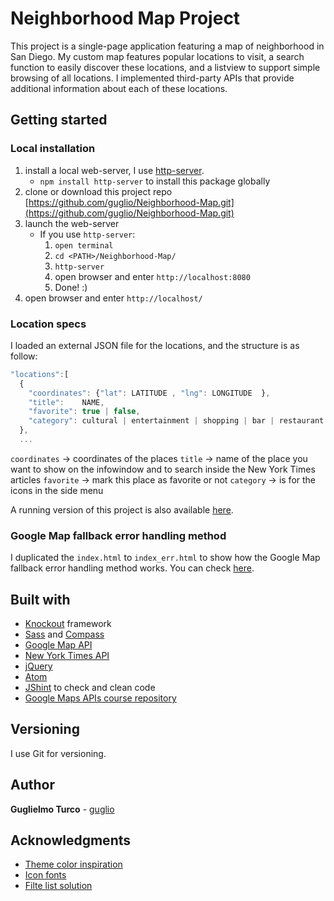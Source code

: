 # Neighborhood Map Project

This project is a single-page application featuring a map of neighborhood in San Diego. My custom map features popular locations to visit, a search function to easily discover these locations, and a listview to support simple browsing of all locations. I implemented third-party APIs that provide additional information about each of these locations.

## Getting started

### Local installation

1. install a local web-server, I use [http-server](https://www.npmjs.com/package/http-server).
    * `npm install http-server` to install this package globally
2. clone or download this project repo [https://github.com/guglio/Neighborhood-Map.git](https://github.com/guglio/Neighborhood-Map.git)
3. launch the web-server
    * If you use `http-server`:
        1. `open terminal`
        2. `cd <PATH>/Neighborhood-Map/`
        3. `http-server`
        4. open browser and enter `http://localhost:8080`
        5. Done! :)
4. open browser and enter `http://localhost/`

### Location specs

I loaded an external JSON file for the locations, and the structure is as follow:

```javascript
"locations":[
  {
    "coordinates": {"lat": LATITUDE	, "lng": LONGITUDE	},
    "title":	NAME,
    "favorite": true | false,
    "category": cultural | entertainment | shopping | bar | restaurant
  },
  ...
```
`coordinates` -> coordinates of the places
`title` -> name of the place you want to show on the infowindow and to search inside the New York Times articles
`favorite` -> mark this place as favorite or not
`category` -> is for the icons in the side menu

A running version of this project is also available [here](https://guglio.github.io/Neighborhood-Map/).

### Google Map fallback error handling method

I duplicated the `index.html` to `index_err.html` to show how the Google Map fallback error handling method works.
You can check [here](https://guglio.github.io/Neighborhood-Map/index_err.html).

## Built with

* [Knockout](http://knockoutjs.com/) framework
* [Sass](http://sass-lang.com/) and [Compass](http://compass-style.org/)
* [Google Map API](https://developers.google.com/maps/)
* [New York Times API](https://developer.nytimes.com/)
* [jQuery](https://jquery.com/)
* [Atom](https://atom.io/)
* [JShint](http://jshint.com/) to check and clean code
* [Google Maps APIs course repository](https://www.udacity.com/course/google-maps-apis--ud864)

## Versioning

I use Git for versioning.

## Author

**Guglielmo Turco** - [guglio](https://github.com/guglio)

## Acknowledgments

* [Theme color inspiration](https://www.design-seeds.com/seasons/winter/winter-tones/)
* [Icon fonts](https://icomoon.io)
* [Filte list solution](http://stackoverflow.com/questions/31188583/filter-table-contents)
